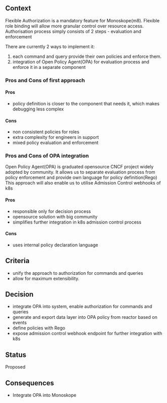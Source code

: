## Context

Flexible Authorization is a mandatory feature for Monoskope(m8).
Flexible role binding will allow more granular control over resource access.
Authorisation process simply consists of 2 steps - evaluation and enforcement

There are currently 2 ways  to implement it:

1. each command and query provide their own policies and enforce them.
2. integration of Open Policy Agent(OPA) for evaluation process and enforce it in a separate component

### Pros and Cons of first approach

#### Pros

* policy definition is closer to the component that needs it, which makes debugging less complex

#### Cons

* non consistent policies for roles
* extra complexity for engineers in support
* mixed policy evaluation and enforcement

### Pros and Cons of OPA integration

Open Policy Agent(OPA) is graduated opensource CNCF project widely adopted by community. It allows us to separate 
evaluation process from policy enforcement and provide own language for policy definition(Rego)
This approach will also enable us to utilise Admission Control webhooks of k8s

#### Pros

* responsible only for decision process 
* opensource solution with big community
* simplifies further integration in k8s admission control process  

#### Cons

* uses internal policy declaration language

## Criteria

* unify the approach to authorization for commands and queries
* allow for maximum extensibility.

## Decision

* integrate OPA into system, enable authorization for commands and queries
* generate and export data layer into OPA policy from reactor based on events
* define policies with Rego 
* expose admission control webhook endpoint for further integration with k8s  


## Status

Proposed

## Consequences

* Integrate OPA into Monoskope
